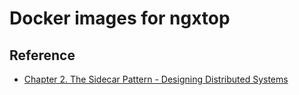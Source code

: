 # Docker images for ngxtop

## Reference

- [Chapter 2. The Sidecar Pattern - Designing Distributed Systems](https://www.oreilly.com/library/view/designing-distributed-systems/9781491983638/ch02.html)
